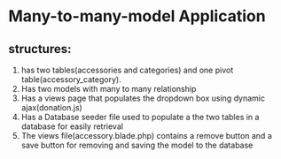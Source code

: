 # Many-to-many-model Application
## structures:
  1) has two tables(accessories and categories) and one pivot table(accessory_category).
  2) Has two models with many to many relationship
  3) Has a views page that populates the dropdown box using dynamic ajax(donation.js)
  4) Has a Database seeder file used to populate a the two tables in a database for easily retrieval
  5) The views file(accessory.blade.php) contains a remove button and a save button for removing and saving the model to the database
  
